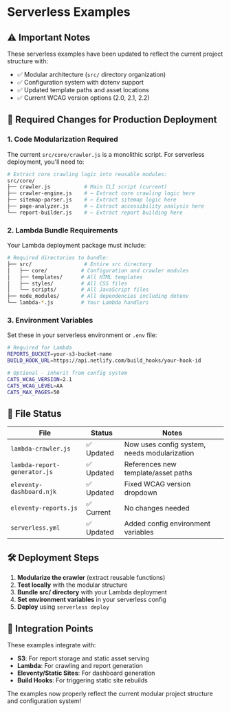 # Serverless Examples

## ⚠️ Important Notes

These serverless examples have been updated to reflect the current project
structure with:

- ✅ Modular architecture (`src/` directory organization)
- ✅ Configuration system with dotenv support
- ✅ Updated template paths and asset locations
- ✅ Current WCAG version options (2.0, 2.1, 2.2)

## 🚧 Required Changes for Production Deployment

### 1. **Code Modularization Required**

The current `src/core/crawler.js` is a monolithic script. For serverless
deployment, you'll need to:

```bash
# Extract core crawling logic into reusable modules:
src/core/
├── crawler.js           # Main CLI script (current)
├── crawler-engine.js    # ← Extract core crawling logic here
├── sitemap-parser.js    # ← Extract sitemap logic here
├── page-analyzer.js     # ← Extract accessibility analysis here
└── report-builder.js    # ← Extract report building here
```

### 2. **Lambda Bundle Requirements**

Your Lambda deployment package must include:

```bash
# Required directories to bundle:
├── src/                 # Entire src directory
│   ├── core/           # Configuration and crawler modules
│   ├── templates/      # All HTML templates
│   ├── styles/         # All CSS files
│   └── scripts/        # All JavaScript files
├── node_modules/       # All dependencies including dotenv
└── lambda-*.js         # Your Lambda handlers
```

### 3. **Environment Variables**

Set these in your serverless environment or `.env` file:

```bash
# Required for Lambda
REPORTS_BUCKET=your-s3-bucket-name
BUILD_HOOK_URL=https://api.netlify.com/build_hooks/your-hook-id

# Optional - inherit from config system
CATS_WCAG_VERSION=2.1
CATS_WCAG_LEVEL=AA
CATS_MAX_PAGES=50
```

## 📁 File Status

| File                         | Status     | Notes                                        |
| ---------------------------- | ---------- | -------------------------------------------- |
| `lambda-crawler.js`          | ✅ Updated | Now uses config system, needs modularization |
| `lambda-report-generator.js` | ✅ Updated | References new template/asset paths          |
| `eleventy-dashboard.njk`     | ✅ Updated | Fixed WCAG version dropdown                  |
| `eleventy-reports.js`        | ✅ Current | No changes needed                            |
| `serverless.yml`             | ✅ Updated | Added config environment variables           |

## 🛠️ Deployment Steps

1. **Modularize the crawler** (extract reusable functions)
2. **Test locally** with the modular structure
3. **Bundle src/ directory** with your Lambda deployment
4. **Set environment variables** in your serverless config
5. **Deploy** using `serverless deploy`

## 🔗 Integration Points

These examples integrate with:

- **S3**: For report storage and static asset serving
- **Lambda**: For crawling and report generation
- **Eleventy/Static Sites**: For dashboard generation
- **Build Hooks**: For triggering static site rebuilds

The examples now properly reflect the current modular project structure and
configuration system!
